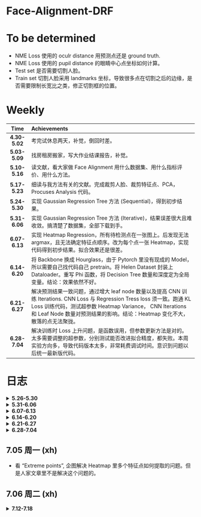 # Face-Alignment-DRF
# To be determined
* NME Loss 使用的 oculr distance 用预测点还是 ground truth.
* NME Loss 使用的 pupil distance 的眼睛中心点坐标如何计算。
* Test set 是否需要切割人脸。
* Train set 切割人脸采用 landmarks 坐标，导致很多点在切割之后的边缘，是否需要限制长宽比之类，修正切割框的位置。

# Weekly

| Time | Achievements |
|  :----:  | :----  |
| **4.30-5.02** | 考完试休息两天，补觉，倒回时差。 |
| **5.03-5.09** | 找房租房搬家，写大作业结课报告，补觉。|
| **5.10-5.16** | 读文献，看大家做 Face Alignment 用什么数据集、用什么指标评价、用什么方法。|
| **5.17-5.23** | 细读与我方法有关的文献。完成裁剪人脸、裁剪特征点、PCA，Procuses Analysis 代码。|
| **5.24-5.30** | 实现 Gaussian Regression Tree 方法 (Sequential)，得到初步结果。|
| **5.31-6.06** | 实现 Gaussian Regression Tree 方法 (Iterative)，结果误差很大且难收敛。搞清楚了数据集，全部下载到手。|
| **6.07-6.13** | 实现 Heatmap Regression，所有待检测点在一张图上。后发现无法 argmax，且无法确定特征点顺序。改为每个点一张 Heatmap，实现代码得到初步结果。拟合效果还是很差。|
| **6.14-6.20** | 将 Backbone 换成 Hourglass，由于 Pytorch 里没有现成的 Model，所以需要自己找代码自己 pretrain。将 Helen Dataset 封装上 Dataloader。重写 Phi 函数，将 Decision Tree 数量和深度定为全局变量。结论：效果依然不好。|
| **6.21-6.27** | 解决预测结果一致问题，通过增大 leaf node 数量以及提高 CNN 训练 Iterations. CNN Loss 与 Regression Tress loss 须一致。跑通 KL Loss 训练代码，测试超参数 Heatmap Variance， CNN Iterations 和 Leaf Node 数量对预测结果的影响。结论：Heatmap 变化不大，散落的点无法聚拢。|
| **6.28-7.04** | 解决训练时 Loss 上升问题，是函数误用，但参数更新方法是对的。太多需要调整的超参数，分别测试能否改进拟合精度，都失败。本周实验方向多，导致代码版本太多，非常耗费调试时间。意识到问题以后统一最新版代码。 |


# 日志
<details>
<summary>  <b> 5.26-5.30 </b > </summary>
  
## 5.26 周三 (6.5h)
* 发现原始的 landmarks 坐标经过 Procuses 变换后丧失了缩放、旋转、位移的数值，导致跟图片无法对应。重新做数据处理，直接用 PCA, 然后归一化到 (0,1) 之间。保证与图片对应。
  
## 5.27 周四 (7.5h)
* 日志早就应该开始写了，把每天遇到的问题或者想法记录下来，比草稿纸更有效。算了，从今天开始也不晚。
* 增加 GPU 部分，CNN 可以在 CUDA 上跑了。
* 调通了训练部分代码，但 Loss 基本没动，CNN 输出很小，做 Loss 的时候基本是 Mean Face.
* 之前的 Flag, 五月底之前至少有个结果，达成。即便结果很烂，但模型框架有了。
  
## 5.28 周五 (7.5h)
* 多变量高斯求 pdf 的函数原来用的是 scipy 库，但它只能 cpu 运行，且不支持输入矩阵，所以只能用两层循环，很慢。有多变量高斯的库很多，但基本是从分布里抽取随机数，不支持输入向量返回概率值。找到 torch.distributions 里有替代品，现在整个模型都能在 GPU 上跑了。
* 应该在开头定义 device 全局变量，免得一个变量一个变量的搬运到 cpu 或者 cuda。
* 模型训不动的问题，我觉得可能是这样，数据点的分布可能是很稀疏的。用 8 个 20 维高斯来拟合这些点的分布，首先需要很好的初始化，不然初始化到没有散点的空间里就会导致概率为 0，报错 "不能为NaN"之类。如果初始化时候这八个高斯差别不大，又会导致他们趋于同一个分布，无法向八个方向发展，变成用一个 20 维高斯来拟合。尝试解决：先用 3-5 维高斯试试能不能不那么依赖初始化的数值。
* 另一个之前没考虑过的是，如果拟合 8 个 20 维高斯，需要多少数据点。恐怕需要大量数据。
* 将多变量高斯初始化时的 Mean 设为 Kmeans 聚类中心点。
* 发现 CNN 输出一直很小，尝试把数据缩减为 2 维，用 EM 算法使多元正太收敛。缩减为二维以后可以画散点图帮助 debug. 结果证明，即便是二维的情况也无法收敛。仔细检查 EM 算法，没有问题。发现乘以了系数 pi 导致点全部缩到原点。CNN 输出一直很小的原因查明，解决方案待定。
  
## 5.29 周六 (0h)
* 吃饭睡觉，休息的一天。点评上说“镇鼎鸡”是上海老字号了，白切鸡专卖。刚好附近有一家，遂去吃。白切鸡做法简单，取三黄鸡水煮即可，熟度至刚刚断生为最佳，鸡肉全靠蘸料提味。难点在于，鸡肉不能有腥味，如果原材料不新鲜或者放久了都不行。这家店价格还行，买四分之一只（鸡腿部），加一碗鸡汁葱油拌面，五十块。如果店面离我更近，应该会经常去。
* Gaussian 部分的 Inference 有问题, pi 的意义不对。

## 5.30 周日 (6h)
* 前几天一直遇到的问题是，CNN 的预测输出来是 Mean Shape, 今天得到解决。一个是 CNN 做 Loss 的方式不对，应该将 CNN 输出与这些每个样本放在 Multivariate-Gaussian 里面的得到的概率做 Loss，再一个是 CNN 训练不够，现在是 4000 Epoch 起（其实 2000 左右即可收敛，但具体多少跟 rf_dim 有关）。之前做 loss 用每个高斯的 Mean 乘以 CNN 输出（当作概率），一是输出没有归一化，导致很小，加上 Mean Shape 以后几乎被吞掉不计。二是没有发挥 Gaussian 的作用，训练出来的 Covariance 和 Pi 没有用上。
* 现在的问题是高斯维度没办法太高，太高会报错 Covariance 里有不合法值，导致预测误差很大。
* 跟老师聊了会天，可能思路要变，得换方法。
* 几篇文章要看，“Look at boundary""label distribution learning""Does Learning Specific Feature for Related Parts help" 以及想看的 Capsule Net 相关文章。
   
</details>

<details>
<summary>  <b> 5.31-6.06 </b > </summary>

## 5.31 周一 (6.5h)
* 今天主要任务是看文献。
* 看"Age estimation", 深入公式，确实原来漏掉了一部分内容，但大差不差。怎么优化心里有数了，文章里边把连续随机变量的概率密度值乘以置信度得到另一个概率，但连续随机变量概率密度是不一定在 0-1 之间的，只是概率密度对随机变量的积分为 1. 离散随机变量的概率值才在 (0,1) 之间，所以这里需要归一化，但文章没写。这个点是文章里非常容易忽略，实践起来容易出错的东西，因为多元正太维度变高以后这个概率密度会变得巨大，以至于报错。另需要找找怎么对自定义损失函数用 Pytorch 自动求导。明天写代码，争取复现。
* 看"Learning Specific Feature", 跟预想的差不多，把互相联系的需要求的变量放在一组进行回归，模型可以少学一些不必要的变换，能提高精度。但他提到求解互信息的方法，以及如何将网络堆叠，是我没考虑到的。
* 看"Label Distributiob Learning", 标题说是预测分布，搞得我以为是得到一个函数，其实是为每个可能的 label 预测一个可能性罢了，叫 distribution. 做 Loss 的时候把 KL divergence 转化为 Cross entropy loss, Leaf Node 用 Variational Bounding, Split node 用 Back probagation. 没明白 label 由 one-hot 改为 distribution 有什么好处，可能不是这么改有好处，而是根据问题的实际意义，有的可以用 one-hot label, 有的需要用 distribution. 

## 6.01 周二 (7.5h)
* 按照昨天看 "Age detection" 的方法改代码，又出现所有图片的 probs 全一样的情况。很迷。输出完全没有因图而异，从理论分析我感觉是 loss 有问题。
* 代码着实码不出来，报错 Covariance matrix 有非法值，其实就是有的 Covariance Matrix 里的值小于 1e-6，导致被判定 sigma 为 Singular matrix...难道要开始推公式了吗...应该是更新参数的问题。
* Regression tree 的 train 部分检查过了，应该没问题了。解决所有图片输出一致的问题，尝试在第一轮训练让 cnn output 拟合各自图片在 gaussian 里的概率，在第一步训练用 L1 loss 让 cnn 输出各异，后续正常用 cross entropy loss。失败。每张图片输出还是一样，无法各自拟合标签。
* 解决每张图片输出相同的问题，与其说是解决，不如说是问题自己消失了。尝试增大 CNN 训练的 epoch，没用。改变 learning rate，没用。将 loss function 换成手写的，在数学上等价的函数，没用。怀疑使用了 in-place operation 导致 pytorch 建图错误，反复检测，没用。后来某次重启机器，顺利收敛。

## 6.02 周三 (7.5h)
* 奇了，昨天代码都没动，只是今天开机重新跑一遍，结果又出现 CNN 输出一样数据的问题。
* 除此之外还报错 Covariance 有 invalid value。尝试先用 svd，强行把过小的 singular value 改为 1e-5 以躲过正确性检查，但这样训下来有的 Covariance 居然变成 0 了。无计可施。
* invalid value 以强行打补丁的形式解决。还剩 CNN 输出一致的问题。
* 小了，格局小了。之前 Sequential Training 的时候，CNN 训练 400 epoch，不收敛，后来加到 2000 epoch, 发现在 500-800 epoch 的时候，loss 会迅速下降。即，loss 会先从 0.5 降到 0.2, 大概花几十个 epoch，然后一直维持在 loss=0.2 不动。训练到 500-800 epoch, loss 突然开始下降，很快收敛到 0 附近。所以在 Iterative training，直接给 epoch 设为 2000，结果是没有办法收敛。这是前言。训 Iterative Training 训不动，转头去看之前可以收敛的 Sequential Training，其实这段代码偶尔也不能收敛，所以一定有没有查明的问题。有一次训 Sequentian Training 的 CNN，发现中间的 loss 维持在平台期达到 1300 epoch，收到启发，在 Iterative Training 把 epoch 加到 1w，可惜还是不能收敛，几乎排除 epoch 不够大的原因。
* 左图：Sequential Training, 右图：Iterative Training.

![Sequential Training](figs/amazing.png)
![Iterative Training](figs/fail.png)

## 6.03 周四 (4h)
* 重新跑了昨天的代码，问题依旧。整理本周进展，做 PPT，备明日汇报。

## 6.04 周五 (4.5h)
* 昨夜失眠，三点才睡着。幸好不是社畜，不用明天八点上班。睡不着的原因应该是最近减肥，摄入不抵消耗，躺在床上很饿。晚饭在食堂吃了一碗云吞加一只鸭腿，又点了一份炒饭，已经吃这么多了，没想到晚上还是饿，三点爬起来摸出一袋饼干吃了，方才睡去。为什么要这么痛苦的节食减肥呢，瘦下来以后也不是到了终点，可以敞开吃喝。人生还得过，难道想保持身材就要一直节食吗，成本也太高了。
* CNN 输出一致的问题，我打算减小 learning rate 再试试，组会提出这个问题，被建议更换 optimizer, 之前用 Adam，那换成 SGDM 试试。实验结果：两个方法都没用。Loss 的平台现象仍然存在。

## 6.05 周六 (0.5h)
* 补觉。睡了13小时。

## 6.06 周日 (2h)
* 看书三分之一本，照此进度有望本月看完。
  
</details>

<details>
<summary>  <b> 6.07-6.13 </b > </summary>
  
## 6.07 周一 (8h)
* 收敛了，代码完全没改过。来实验室第一件事，把上次的代码跑一遍看看。周末没想到还有什么可能的原因导致 CNN 输出一致，就给自己放了两天假，结果今天问题消失了。Adam 优化器，lr: 3e-4，其实这组参数上周五试过，不行，但今天就有了。神奇。把结果保存下来。本来已经做好了搞体力活的准备，挨个检查输出是不是跟手算的一样，检查梯度啥的，看来不用了。但稳定性为什么会是个问题，原因尚不明确，代码不能复现也不行啊。

![Iterative Training](figs/cnn2_train_successful.png)

* 学到一个小知识，arXiv 读 archive.
* 发现 test label 切的不齐，数据处理的代码需要修改。
* 又跑了几遍代码，都能收敛。但总的来说模型学不到太多变化，打算采用分而治之的方式，选取有联系的点单独学习，而不是胡子眉毛一把抓。
* 换 Heatmap Regression 解决人脸对齐，完成：由 landmarks 坐标生成热图，训练 regression tree，训练 CNN 的代码。代码里的问题还有很多，明天仔细调整。

## 6.08 周二 (6.5h)
* 改完 Heatmap Regression 训练部分代码，现在能输出比较像样的热图。下一步，从热图找到特征点坐标。直接 topk() 存在全局最大无法代表局部最大的问题，如果用动态阈值扫描，还需要考虑两个点相距很近的情况。
* 想到，即便找出特征点坐标，也没法排序。不排序就不知道哪个点是眼角，无法计算 NME Loss。这才明白，为什么人家都是每个特征点做一个 Heatmap. 既能减小预测误差，又能知道顺序。

## 6.09 周三 (9h)
* 把 Heatmap 由所有点一张图改为每个点一张图，写代码。这样还有个好处，就是如果后面需要把相关性强的点分组回归，自然需要一个点一张 Heatmap.
* 改为一个点一张 Heatmap 以后计算量陡增，难以收敛。且学习 Distribution 似乎失去了意义，因为只有一张图只有一个目标点，变成 one-hot label.
* 观察到不同 Leaf node 差别不大，cnn 输出也在 0.5 附近，可知基本无筛选，算法并未收敛。重新研究如何优化 leaf node，采用 pinv 还是 step by step. 

## 6.10 周四 (7.5h)
* 今天是 Math Day. 1) KL Divergence & Entropy & Cross Entropy; 2) Linear Least Square & Pseudo Inverse; 3) Jensen's Inequality; 4) Convex Optimization & Lagrangian & Duality.

## 6.11 周五 (5h)
* 组会，提出几个新思路，后续改进。1）backbone 用 pretrain 人脸检测 model。2）backbone 用 Hourglass。 3）CNN FC 直接出 Heatmap 看看能否收敛。

## 6.12 周六 (0h)
* 补觉

## 6.13 周日 (0h)
* 补觉

</details>


<details>
<summary>  <b> 6.14-6.20 </b > </summary>
  
## 6.14 周一 (2h)
* 看文献 Hourglass. 
* 欢度端午，跟同学进城吃饭压马路。

## 6.15 周二 (7.5h)
* 看 Hourglass 文献和代码。
* 重新裁剪图片，大小由 224\*224 改为 256\*256，顺带修正 test label 越界问题。 

## 6.16 周三 (7.5h)
* 完成 DataLoader 加载数据。测试的时候老是“因为占满所有可用 RAM ”崩溃，后修改完善，避免定义过大的数组，且将重复不变的部分放在 init() 函数里，节约时间。
* 将 Backbone 更换为 Hourglass，测试直接拟合 Heatmap。实验结果：可以收敛。

## 6.17 周四 (8.5h) 
* 将 Hourglass Backbone 和 Regression Tree 拼在一起， Iterative Training. 代码跑通。
* 发现 testset 图片裁剪不对，重新整理数据集。
* 训练时总报错 cuda memory 不足，发现是 fc 层过大，重新调整网络结构。又发现，之前因为要得到概率，网络输出须为正，遂以 Relu 结尾，结果杀掉了一半神经元，于是修改为绝对值。
* 效果还是很烂，leaf node 里 heatmap 分散，且 Hourglass 训练时 Loss 不动。

## 6.18 周五 (9h) 
* 组会，发现对 phi 的函数理解错误，从 cnn_fc 到 probability 的映射关系错了。
* 修改以后重新跑，leaf node 依然相似。被建议加大 decision tree 深度，以及增加 tree 的数量。打算把深度和数量设为可调整的变量，这样代码要改好多部分。
* 改完代码，将 decision tree 深度，以及 tree 的数量作为全局变量，效果有提升，leaf node 之间开始显现差异，但效果依然不好，且 CNN loss 基本不动。考虑用 Mask 抛开 CNN loss 时 Heatmap 里值很小的部分，这些点不会被选为 landmarks 但数量众多，影响训练。

## 6.19 周六 (0h) 
* 补觉，很困。睡了11.5 h

## 6.20 周日 (0h) 
* 会友。
</details>

<details>
<summary>  <b> 6.21-6.27 </b > </summary>
  
## 6.21 周一 (0h)
* 办事。不仅一天都奔波在路上，还起的鬼早，在地铁上站一路没座位。
* 工作日开门，在我应该上班的时候他们才上班。耽误一个周一，进度又落下了。周六不休息了，在实验室写代码吧。

## 6.22 周二 (7.5h)
* 明天 Paper Reading 该我讲，本打算上周末看 CapsNet，但周末休息去了，于是今天看文章，做 PPT.

## 6.23 周三 (8h)
* 增加 Mask 以规范 CNN 训练过程，loss 的数值有变小，但还是基本没动，在小数点后六位上略有升高。怀疑是 CNN 未完全训练。调大学习率，从 0.001 至 0.01, SGD, loss 开始下降了。增大训练轮次，发现在 70-100 iterations 的时候 loss 会有相对幅度较大的下降。之前受限于训练时间，CNN 设定为 50 轮。按照现在的设定，跑完一次需要 4 小时。
* Leaf Node 优化方法可能存在问题。

## 6.24 周四 (7h)
* 发现 Label Distribution Learning 里优化 Leaf Node 的 Bounding 的方法，代码写错了。修改以后可以收敛。
* CNN Loss 与 Decision Tree Loss 还有 Leaf Node 优化方法需要搭配。L2 的话 Leaf Node 是 Pinv, KL Loss 的时候 Leaf Node 用 Bounding 优化。
* Leaf Node 的 HeatMap 太分散，导致乘上 probability 以后没有聚在一起。考虑强行变成单峰，但这样人工干预太多了。或者考虑把 Leaf Node 都变成单点， Decision Tree 在里边选，看哪个点是 Label，但这样有相当于在 CNN 最后一层就确定了 Landmarks 坐标，Decision Tree 失去意义。
* 考虑将 xy 分开学习，每个坐标用一个 Label Distribution 或者 Gaussian 拟合。再取 argmax 分别得到 x,y 坐标。

## 6.25 周五 (7.5h)
* 采用 KL Divergence Loss 的 Iterative Training 的结果出来了，每个 Leaf Node 存的 Heatmap 都是单峰，有一到两个两点，其它值很小。乘以 Probability 以后是若干分散的点，没有聚在一起。原因可能是，GT Heatmap 的 variance 太小，打算调大 variance 试一试。
* 代码太费时间，跑一遍花 3-4 小时，验证想法需要花挺久。
* 跑了 Variance = 5, 效果没太大不同。

## 6.26 周六 (0.5h)
* 一天在街上，累。
* 跑了 Variance = 3, 增大 CNN Iterations = 1000, 效果没太大不同。

## 6.27 周日 (0h)
* 补觉，恢复精神。了解一桩大事。
* 跑了 Variance = 3, 增大 dim_tree = 6, Leaf Node 数量多了，效果没太大不同。
</details>

<details>
<summary>  <b> 6.28-7.04 </b > </summary>

## 6.28 周一 (0h)
* 朋友到访，畅聊一天。

## 6.29 周二 (7.5h)
* 现在主要问题有两个，一个是更新 Regression Trees 时，loss 会上升。另一个是，以更新一次 CNN 和 Regression Tree 作为一组 Round，每组 Round 之间 Loss 是上升的。
* 看了之前训练的中间结果，前一两次和后面训练完，结果没什么变化。以及调整 Heatmap Variance 影响不大，prediction 依然无法聚集，只是 variance 变大，prediction 会模糊一些。
* 已经六月底了，项目进度堪忧。
* 完善代码：保存每个 Round 的图片，将函数打包放在 utils 里，代码更规范。

## 6.30 周三 (8h)
* 更改 RF 更新模式，Sequential 或者 Avg，跑了一轮，没什么影响。avg 要更糊一些。两个效果都不好。
* 想到，可能 KL Divergence 约束力不够，它只能让两个分布的形状相似，但没有办法约束两个分布的最大值位置相同，也就是经过 argmax 以后的结果无法保证。可能这就是 Heatmap KL divergence 越训练越小，但坐标的 L1 Loss 越训练越大的原因。可能更小的 KL Divergence 是通过拉平 Heatmap 达到，所以经过 argmax 算出来的坐标越来越不准，图片也糊。
* 看文献 "e2e learning of decision trees"，借鉴其退火算法，改好代码，明天跑出结果。
* 现在跑一遍代码花费 15h, 颇慢。

## 7.01 周四 (6h)
* CNN 训练的时候 probability 不变成 one hot, 这个很明确。但 RF 训练的时候，CNN probability 不应该变成 one hot。昨天代码写错了，白跑一晚上。但也没白跑吧，coordinate loss 的数值是最近几周最小的，而且随着训练在下降，不容易。
* 代码版本太多了，因为这周改了太多参数，搞得我有点混乱，得统一一个最新版，以后都在这个基础上改。
* 得导师指导，1）数据太小，200 张图片，48 个 leaf node，参数太多，训不出来，得多用点图片。2）退火的参数可适当调整，不必按照文献里的，范围限定在 1-3, 可以试试更大的范围。3）CNN loss 太小，可能导致反向传播梯度很小，可以考虑提高学习率（但我觉得，目前的学习率下面，CNN 输出的 probability，对同一个样本，最大和最小 prob 能有一倍的差距，我认为 CNN 输出是有区分度的，学习率应该足够）。

## 7.02 周五 (3h)
* 每轮 CNN 训完，训 Regression Tree 的时候，KL Loss 是上升的。这一段代码我单独拿出来测试过，可以收敛，不知道为什么放在网络里就不行，这个问题需要解决。
* 看 torch.nn.KLDivLoss() 具体是怎么计算的，有没有在整个图片上平均，导致 loss 很小。
* 经过检查，KL loss 在 regression tree 训练过程中上升，但 L1 loss 在训练过程中是下降的，且对比 loss 变化曲线，RF_Iters 超参数，即 regression tree 每个 leaf node 更新轮次，取值为 60 合理。
* 破案了，torch.nn.KLDivLoss(target,label) = torch.sum(label * (torch.log(label)-target))/n_elements, n_elements 是 target 所有元素的个数。所以是在整个 Heatmap 上平均了。
* 发现把 torch.nn.KLDivLoss(target,label) 改为 torch.nn.KLDivLoss(label,target), 那么 regression tree 训练的时候，loss 就下降了。但之前的代码也没白跑，只是 loss 的计算方式罢了，更新 leaf node 的函数没有错。

## 7.03 周六 (0h)
* Colab GPU 使用过多，最近暂时不能用。
* 聊天，别人的工作状态，生活态度，比我强太多。

## 7.04 周日 (1h)
* 重温《利刃出鞘》。做了之前堆积已久的杂事。

</details>

## 7.05 周一 (xh)
* 看 “Extreme points”, 企图解决 Heatmap 里多个特征点如何提取的问题。但是人家文章里不是解决这个问题的。

## 7.06 周二 (xh)

<details>
<summary>  <b> 7.12-7.18 </b > </summary>
## 7.12 周一 (xh)


## 7.18 周二 (xh)


</details>





